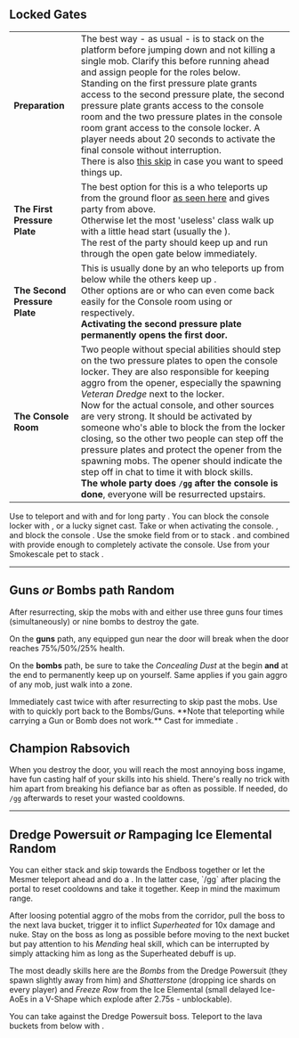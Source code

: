 ## Locked Gates

| | |
| --- | --- |
| **Preparation** | The best way - as usual - is to stack <Effect name="stealth"/> on the platform before jumping down and not killing a single mob. Clarify this before running ahead and assign people for the roles below.<br/>Standing on the first pressure plate grants access to the second pressure plate, the second pressure plate grants access to the console room and the two pressure plates in the console room grant access to the console locker. A player needs about 20 seconds to activate the final console without interruption.<br/>There is also [this skip](https://www.youtube.com/watch?v=N2hH0X8TDeg) in case you want to speed things up. |
| **The First Pressure Plate** | The best option for this is a <Specialization name="mesmer"/> who teleports up from the ground floor [as seen here](https://youtu.be/jQCKegeS3DI) and gives party <Effect name="stealth"/> from above.<br/>Otherwise let the most 'useless' class walk up with a little head start (usually the <Specialization name="warrior"/>).<br/>The rest of the party should keep <Effect name="stealth"/> up and run through the open gate below immediately. |
| **The Second Pressure Plate** | This is usually done by an <Specialization name="elementalist"/> who teleports up from below while the others keep up <Effect name="stealth"/>.<br/>Other options are <Specialization name="thief"/> or <Specialization name="mesmer"/> who can even come back easily for the Console room using <Skill id="13106"/> or <Skill id="10197"/> respectively.<br/>**Activating the second pressure plate permanently opens the first door.** |
| **The Console Room** | Two people without special abilities should step on the two pressure plates to open the console locker. They are also responsible for keeping aggro from the opener, especially the spawning *Veteran Dredge* next to the locker.<br/>Now for the actual console, <Item id="8686"/> and other <Effect name="stealth"/> sources are very strong. It should be activated by someone who's able to block the <Control name="knockback"/> from the locker closing, so the other two people can step off the pressure plates and protect the opener from the spawning mobs. The opener should indicate the step off in chat to time it with block skills.<br/>**The whole party does `/gg` after the console is done**, everyone will be resurrected upstairs.

<Grid>
<Column>
<Tips>
    <Tip specialization="chronomancer">Use <Skill id="10200"/> to teleport and <Skill id="10245"/> with <Skill id="29830"/> and <Trait id="674"/> for long party <Effect name="stealth"/>.    
        You can block the console locker <Control name="knockback"/> with <Skill id="29526"/>, <Skill id="10192"/> or a lucky <Trait id="713"/> signet cast.</Tip>
    <Tip specialization="elementalist">Take <Skill id="5777"/> or <Skill id="5641"/> when activating the console.</Tip>
    <Tip specialization="guardian"><Skill id="30029"/>, <Skill id="9084"/> and <Skill id="9253"/> block the console <Control name="knockback"/>.</Tip>
    <Tip specialization="thief">Use the smoke field from <Skill id="13113"/> or <Skill id="14184"/> to stack <Effect name="stealth"/>. <Skill id="13027"/> and <Skill id="13117"/> combined with <Trait id="1136"/> provide enough <Effect name="stealth"/> to completely activate the console.</Tip>
    <Tip specialization="ranger">Use <Skill id="31568"/> from your Smokescale pet to stack <Effect name="stealth"/>.</Tip>
</Tips>
</Column>

<Column width="6">

</Column>
</Grid>

---

## Guns *or* Bombs path <Label>Random</Label>
<Grid>
<Column>
After resurrecting, skip the mobs with <Effect name="stealth"/> and either use three guns four times (simultaneously) or nine bombs to destroy the gate.

On the **guns** path, any equipped gun near the door will break when the door reaches 75%/50%/25% health.

On the **bombs** path, be sure to take the *Concealing Dust* at the begin **and** at the end to permanently keep <Effect name="stealth"/> up on yourself. Same applies if you gain aggro of any mob, just walk into a <Effect name="stealth"/> zone.
</Column>

<Column>
<Tips>
    <Tip specialization="chronomancer">Immediately cast <Skill id="10245"/> twice with <Skill id="29830"/> after resurrecting to skip past the mobs.
        Use <Skill id="29578"/> with <Skill id="10197"/> to quickly port back to the Bombs/Guns.    
        **Note that teleporting while carrying a Gun or Bomb does not work.**</Tip>
    <Tip specialization="thief">Cast <Skill id="13117"/> for immediate <Effect name="stealth"/>.</Tip>
</Tips>
</Column>
</Grid>

## <Boss/> Champion Rabsovich
When you destroy the door, you will reach the most annoying boss ingame, have fun casting half of your skills into his shield. There's really no trick with him apart from breaking his defiance bar as often as possible. If needed, do `/gg` afterwards to reset your wasted cooldowns.

---

## <Boss red/> Dredge Powersuit *or* Rampaging Ice Elemental <Label>Random</Label>
<Grid>
<Column>
You can either stack <Effect name="stealth"/> and skip towards the Endboss together or let the Mesmer teleport ahead and do a <Skill id="10197"/>. In the latter case, `/gg` after placing the portal to reset cooldowns and take it together. Keep in mind the maximum range.

After loosing potential aggro of the mobs from the corridor, pull the boss to the next lava bucket, trigger it to inflict *Superheated* for 10x damage and nuke. Stay on the boss as long as possible before moving to the next bucket but pay attention to his *Mending* heal skill, which can be interrupted by simply attacking him as long as the Superheated debuff is up.

The most deadly skills here are the *Bombs* from the Dredge Powersuit (they spawn slightly away from him) and *Shatterstone* (dropping ice shards on every player) and *Freeze Row* from the Ice Elemental (small delayed Ice-AoEs in a V-Shape which explode after 2.75s - unblockable).
</Column>

<Column>
<Tips>
    <Tip specialization="chronomancer">You can take <Skill id="29526"/> against the Dredge Powersuit boss.</Tip>
    <Tip specialization="thief">Teleport to the lava buckets from below with <Skill id="13025"/>.</Tip>
</Tips>
</Column>
</Grid>
